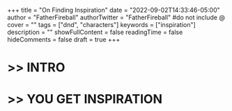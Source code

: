 +++
title = "On Finding Inspiration"
date = "2022-09-02T14:33:46-05:00"
author = "FatherFireball"
authorTwitter = "FatherFireball" #do not include @
cover = ""
tags = ["dnd", "characters"]
keywords = ["inspiration"]
description = ""
showFullContent = false
readingTime = false
hideComments = false
draft = true
+++

# >> INTRO



# >> YOU GET INSPIRATION

